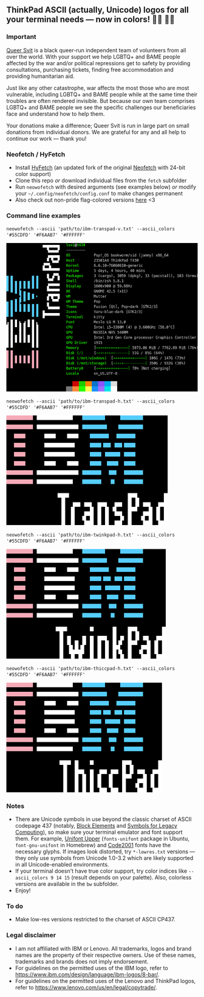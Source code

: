## ThinkPad ASCII (actually, Unicode) logos for all your terminal needs — now in colors! 🏳️‍🌈 🏳️‍⚧️ ##

### Important ###

[Queer Svit](https://queersvit.org/) is a black queer-run independent team of volunteers from all over the world. With your support we help LGBTQ+ and BAME people affected by the war and/or political repressions get to safety by providing consultations, purchasing tickets, finding free accommodation and providing humanitarian aid.

Just like any other catastrophe, war affects the most those who are most vulnerable, including LGBTQ+ and BAME people while at the same time their troubles are often rendered invisible. But because our own team comprises LGBTQ+ and BAME people we see the specific challenges our beneficiaries face and understand how to help them.

Your donations make a difference; Queer Svit is run in large part on small donations from individual donors. We are grateful for any and all help to continue our work — thank you!

### Neofetch / HyFetch ###

* Install [HyFetch](https://github.com/hykilpikonna/hyfetch) (an updated fork of the original [Neofetch](https://github.com/dylanaraps/neofetch) with 24-bit color support)
* Clone this repo *or* download individual files from the `fetch` subfolder
* Run `neowofetch` with desired arguments (see examples below) *or* modify your `~/.config/neofetch/config.conf` to make changes permanent
* Also check out non-pride flag-colored versions [here](https://github.com/roadkell/ascii-logos) <3

### Command line examples ###

```
neowofetch --ascii 'path/to/ibm-transpad-v.txt' --ascii_colors '#55CDFD' '#F6AAB7' '#FFFFFF'
```
![Neofetch with IBM TransPad logo (vertical)](./screenshots/ibm-transpad-v-full.png?raw=true)

```
neowofetch --ascii 'path/to/ibm-transpad-h.txt' --ascii_colors '#55CDFD' '#F6AAB7' '#FFFFFF'
```
![IBM TransPad logo (horizontal)](./screenshots/ibm-transpad-h.png?raw=true)

```
neowofetch --ascii 'path/to/ibm-twinkpad-h.txt' --ascii_colors '#55CDFD' '#F6AAB7' '#FFFFFF'
```
![IBM TwinkPad logo (horizontal)](./screenshots/ibm-twinkpad-h.png?raw=true)

```
neowofetch --ascii 'path/to/ibm-thiccpad-h.txt' --ascii_colors '#55CDFD' '#F6AAB7' '#FFFFFF'
```
![IBM ThiccPad logo (horizontal)](./screenshots/ibm-thiccpad-h.png?raw=true)

### Notes ###

* There are Unicode symbols in use beyond the classic charset of ASCII codepage 437 (notably, [Block Elements](https://en.wikipedia.org/wiki/Block_Elements) and [Symbols for Legacy Computing](https://en.wikipedia.org/wiki/Symbols_for_Legacy_Computing)), so make sure your terminal emulator and font support them. For example, [Unifont Upper](https://unifoundry.com/unifont/index.html) (`fonts-unifont` package in Ubuntu, `font-gnu-unifont` in Homebrew) and [Code2001](https://www.code2001.com/code2001.htm) fonts have the necessary glyphs. If images look distorted, try `*-lowres.txt` versions — they only use symbols from Unicode 1.0-3.2 which are likely supported in all Unicode-enabled environments.
* If your terminal doesn't have true color support, try color indices like `--ascii_colors 9 14 15` (result depends on your palette). Also, colorless versions are available in the `bw` subfolder.
* Enjoy!

### To do ###

* Make low-res versions restricted to the charset of ASCII CP437.

### Legal disclaimer ###

* I am not affiliated with IBM or Lenovo. All trademarks, logos and brand names are the property of their respective owners. Use of these names, trademarks and brands does not imply endorsement.
* For guidelines on the permitted uses of the IBM logo, refer to <https://www.ibm.com/design/language/ibm-logos/8-bar/>.
* For guidelines on the permitted uses of the Lenovo and ThinkPad logos, refer to <https://www.lenovo.com/us/en/legal/copytrade/>.
